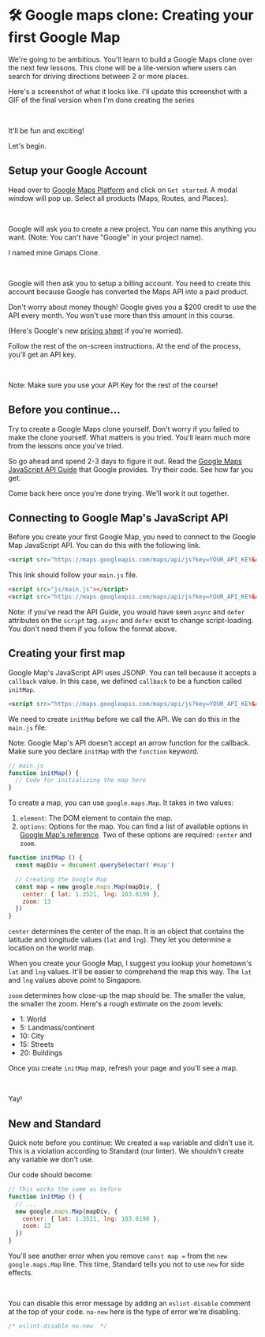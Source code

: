 # 🛠️ Google maps clone: Creating your first Google Map

We're going to be ambitious. You'll learn to build a Google Maps clone over the next few lessons. This clone will be a lite-version where users can search for driving directions between 2 or more places. 

Here's a screenshot of what it looks like. I'll update this screenshot with a GIF of the final version when I'm done creating the series

<figure>
  <img src="/images/2018/" alt="">
  <figcaption></figcaption>
</figure>

It'll be fun and exciting! 

Let's begin. 

## Setup your Google Account

Head over to [Google Maps Platform][1] and click on `Get started`. A modal window will pop up. Select all products (Maps, Routes, and Places). 

<figure>
  <img src="/images/2018/" alt="">
  <figcaption></figcaption>
</figure>

Google will ask you to create a new project. You can name this anything you want. (Note: You can't have "Google" in your project name). 

I named mine Gmaps Clone. 

<figure>
  <img src="/images/2018/" alt="">
  <figcaption></figcaption>
</figure>

Google will then ask you to setup a billing account. You need to create this account because Google has converted the Maps API into a paid product. 

Don't worry about money though! Google gives you a $200 credit to use the API every month. You won't use more than this amount in this course. 

(Here's Google's new [pricing sheet][2] if you're worried).

Follow the rest of the on-screen instructions. At the end of the process, you'll get an API key. 

<figure>
  <img src="/images/2018/" alt="">
  <figcaption></figcaption>
</figure>

Note: Make sure you use your API Key for the rest of the course! 

## Before you continue... 

Try to create a Google Maps clone yourself. Don't worry if you failed to make the clone yourself. What matters is you tried. You'll learn much more from the lessons once you've tried. 

So go ahead and spend 2-3 days to figure it out. Read the [Google Maps JavaScript API Guide][3] that Google provides. Try their code. See how far you get. 

Come back here once you're done trying. We'll work it out together. 

## Connecting to Google Map's JavaScript API 

Before you create your first Google Map, you need to connect to the Google Map JavaScript API. You can do this with the following link. 

```html
<script src="https://maps.googleapis.com/maps/api/js?key=YOUR_API_KEY&callback=initMap"></script>
```

This link should follow your `main.js` file. 

```html
<script src="js/main.js"></script>
<script src="https://maps.googleapis.com/maps/api/js?key=YOUR_API_KEY&callback=initMap"></script>
```

Note: if you've read the API Guide, you would have seen `async` and `defer` attributes on the `script` tag. `async` and `defer` exist to change script-loading. You don't need them if you follow the format above. 

## Creating your first map 

Google Map's JavaScript API uses JSONP. You can tell because it accepts a `callback` value. In this case, we defined `callback` to be a function called `initMap`.

```html
<script src="https://maps.googleapis.com/maps/api/js?key=YOUR_API_KEY&callback=initMap"></script>
```

We need to create `initMap` before we call the API. We can do this in the `main.js` file. 

Note: Google Map's API doesn't accept an arrow function for the callback. Make sure you declare `initMap` with the `function` keyword. 

```js
// main.js
function initMap() {
  // Code for initializing the map here
}
```

To create a map, you can use `google.maps.Map`. It takes in two values: 

1. `element`: The DOM element to contain the map.
2. `options`: Options for the map. You can find a list of available options in [Google Map's reference][4]. Two of these options are required: `center` and `zoom`. 

```js
function initMap () {
  const mapDiv = document.querySelector('#map')

  // Creating the Google Map
  const map = new google.maps.Map(mapDiv, {
    center: { lat: 1.3521, lng: 103.8198 },
    zoom: 13
  })
}
```

`center` determines the center of the map. It is an object that contains the latitude and longitude values (`lat` and `lng`). They let you determine a location on the world map. 

When you create your Google Map, I suggest you lookup your hometown's `lat` and `lng` values. It'll be easier to comprehend the map this way. The `lat` and `lng` values above point to Singapore. 

`zoom` determines how close-up the map should be. The smaller the value, the smaller the zoom. Here's a rough estimate on the zoom levels: 

- 1: World
- 5: Landmass/continent
- 10: City
- 15: Streets
- 20: Buildings

Once you create `initMap` map, refresh your page and you'll see a map. 

<figure>
  <img src="/images/2018/map.png" alt="">
  <figcaption></figcaption>
</figure>

Yay! 

## New and Standard 

Quick note before you continue: We created a `map` variable and didn't use it. This is a violation according to Standard (our linter). We shouldn't create any variable we don't use. 

Our code should become:

```js
// This works the same as before
function initMap () {
  // ... 
  new google.maps.Map(mapDiv, {
    center: { lat: 1.3521, lng: 103.8198 },
    zoom: 13
  })
}
```

You'll see another error when you remove `const map =` from the `new google.maps.Map` line. This time, Standard tells you not to use `new` for side effects. 

<figure>
  <img src="/images/2018/" alt="">
  <figcaption></figcaption>
</figure>

You can disable this error message by adding an `eslint-disable` comment at the top of your code. `no-new` here is the type of error we're disabling. 

```js
/* eslint-disable no-new  */
```



[1]:	https://cloud.google.com/maps-platform/ "Google Maps Platform"
[2]:	https://cloud.google.com/maps-platform/pricing/sheet/?_ga=2.76981909.1042725295.1540612648-1483132270.1518666609
[3]:	https://developers.google.com/maps/documentation/javascript/tutorial "Google Maps JavaScript API Guide"
[4]:	https://developers.google.com/maps/documentation/javascript/reference/map#MapOptions "Google Map MapOptions interface"